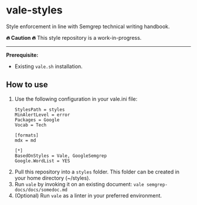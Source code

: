 # vale-styles

Style enforcement in line with Semgrep technical writing handbook.

**🔥 Caution 🔥**
This style repository is a work-in-progress.

----

**Prerequisite:**
* Existing `vale.sh` installation.

## How to use

1. Use the following configuration in your vale.ini file:
    ```
    StylesPath = styles
    MinAlertLevel = error
    Packages = Google
    Vocab = Tech
    
    [formats]
    mdx = md
    
    [*]
    BasedOnStyles = Vale, GoogleSemgrep
    Google.WordList = YES
    ```
2. Pull this repository into a `styles` folder. This folder can be created in your home directory (~/styles). 
2. Run `vale` by invoking it on an existing document: `vale semgrep-docs/docs/somedoc.md`
3. (Optional) Run `vale` as a linter in your preferred environment.

